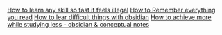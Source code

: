 [How to learn any skill so fast it feels illegal](https://www.youtube.com/watch?v=bSDprg24pEA)
[How to Remember everything you read](https://www.youtube.com/watch?v=okHkUIW46ks)
[How to lear difficult things with obsidian](https://www.youtube.com/watch?v=QXIa0NAycGo)
[How to achieve more while studying less - obsidian & conceptual notes](https://www.youtube.com/watch?v=MYJsGksojms)

